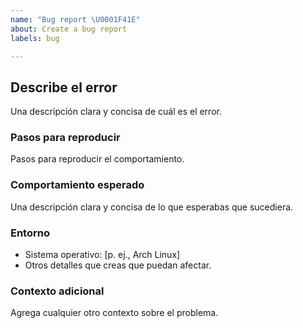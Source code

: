 ```yaml
---
name: "Bug report \U0001F41E"
about: Create a bug report
labels: bug

---
```


## Describe el error
Una descripción clara y concisa de cuál es el error.

### Pasos para reproducir
Pasos para reproducir el comportamiento.

### Comportamiento esperado
Una descripción clara y concisa de lo que esperabas que sucediera.

### Entorno
- Sistema operativo: [p. ej., Arch Linux]
- Otros detalles que creas que puedan afectar.

### Contexto adicional
Agrega cualquier otro contexto sobre el problema.
